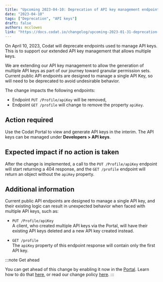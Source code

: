```yaml
---
title: "Upcoming 2023-04-10: Deprecation of API key management endpoints"
date: "2023-04-10"
tags: ["Deprecation", "API keys"]
draft: false
authors: mcclowes
link: "https://docs.codat.io/changelog/upcoming-2023-01-31-deprecation-of-uat-environment"
---
```


On April 10, 2023, Codat will deprecate endpoints used to manage API keys. This is to support our extended API key management that allows multiple keys.

<!--truncate-->

We are extending our API key management to allow the generation of multiple API keys as part of our journey toward granular permission sets. Current public API endpoints are designed to manage a single API Key, so will need to be deprecated to avoid undesirable behavior.

The change impacts the following endpoints:

- Endpoint `PUT /Profile/apiKey` will be removed,
- Endpoint `GET /profile` will change to remove the property `apiKey`.

## Action required

Use the Codat Portal to view and generate API keys in the interim. The API keys can be managed under **Developers > API keys**.

## Expected impact if no action is taken

After the change is implemented, a call to the `PUT /Profile/apiKey` endpoint will start returning a 404 response, and the `GET /profile` endpoint will return an object without the `apiKey` property.

## Additional information

Current public API endpoints are designed to manage a single API key, and their existing logic can result in unexpected behavior when faced with multiple API keys, such as:

- `PUT /Profile/apiKey`  
   A client, who created multiple API keys via the Portal, will have their existing API keys deleted and a new API key created instead.

- `GET /profile`  
   The `apiKey` property of this endpoint response will contain only the first API key.

:::note Get ahead

You can get ahead of this change by enabling it now in the [Portal](https://app.codat.io/developers/api-deprecations). Learn how to do that [here](doc:portal-for-developers), or read our change policy [here](doc:change-policy).
:::
